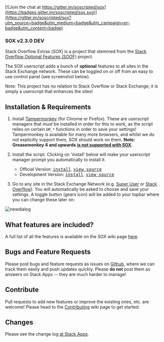 [![Join the chat at https://gitter.im/soscripted/sox](https://badges.gitter.im/soscripted/sox.svg)](https://gitter.im/soscripted/sox?utm_source=badge&utm_medium=badge&utm_campaign=pr-badge&utm_content=badge)

### SOX v2.3.0 DEV

Stack Overflow Extras (*SOX*) is a project that stemmed from the [Stack Overflow Optional Features (SOOF)](https://github.com/shu8/Stack-Overflow-Optional-Features) project.

The SOX userscript adds a bunch of **optional** features to all sites in the Stack Exchange network. These can be toggled on or off from an easy to use control panel (see screenshot below).

Note: This project has no relation to Stack Overflow or Stack Exchange; it is simply a userscript that enhances the sites!

## Installation & Requirements

1. Install [Tampermonkey](http://tampermonkey.net/) (for Chrome or Firefox). These are userscript managers that *must* be installed in order for this to work, as the script relies on certain `GM_*` functions in order to save your settings! Tampermonkey is available for many more browsers, and whilst we do not explicitly support them, SOX should work on them. **Note: Greasemonkey 4 and upwards [is not supported with SOX](https://github.com/soscripted/sox/issues/306).**
2. Install the script. Clicking on 'install' below will make your userscript manager prompt you automatically to install it.

    - Official Version: <kbd>[install](https://github.com/soscripted/sox/raw/v2.3.0/sox.user.js)</kbd>. <kbd>[view source](https://github.com/soscripted/sox/blob/v2.3.0/sox.user.js)</kbd>
    - Development Version: <kbd>[install](https://github.com/soscripted/sox/raw/dev/sox.user.js)</kbd>. <kbd>[view source](https://github.com/soscripted/sox/blob/dev/sox.user.js)</kbd>

3. Go to any site in the Stack Exchange Network (e.g. [Super User](http://superuser.com/) or [Stack Overflow](http://stackoverflow.com/)). You will automatically be asked to choose and save your settings. A toggle button (gears icon) will be added to your topbar where you can change these later on:

![newdialog](https://i.stack.imgur.com/q93pM.jpg)

## What features are included?

A full list of all the features is available on the SOX wiki page [here](https://github.com/soscripted/sox/wiki/Features).

## Bugs and Feature Requests

Please post bugs and feature requests as issues on [Github](https://github.com/soscripted/sox), where we can track them easily and push updates quickly. Please **do not** post them as answers on Stack Apps -- they are much harder to manage!

## Contribute

Pull requests to add new features or improve the existing ones, etc. are welcome! Please head to the [Contributing](https://github.com/soscripted/sox/wiki/Contributing) wiki page to get started.

## Changes

Please see the change log [at Stack Apps](http://stackapps.com/a/6358).
